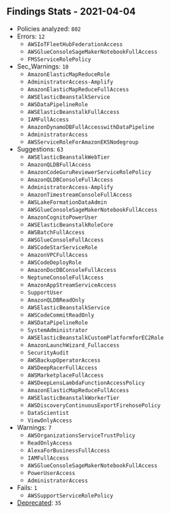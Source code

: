 ## Findings Stats - 2021-04-04

- Policies analyzed: `802`
- Errors: `12`
  - `AWSIoTFleetHubFederationAccess`
  - `AWSGlueConsoleSageMakerNotebookFullAccess`
  - `FMSServiceRolePolicy`
- Sec_Warnings: `10`
  - `AmazonElasticMapReduceRole`
  - `AdministratorAccess-Amplify`
  - `AmazonElasticMapReduceFullAccess`
  - `AWSElasticBeanstalkService`
  - `AWSDataPipelineRole`
  - `AWSElasticBeanstalkFullAccess`
  - `IAMFullAccess`
  - `AmazonDynamoDBFullAccesswithDataPipeline`
  - `AdministratorAccess`
  - `AWSServiceRoleForAmazonEKSNodegroup`
- Suggestions: `63`
  - `AWSElasticBeanstalkWebTier`
  - `AmazonQLDBFullAccess`
  - `AmazonCodeGuruReviewerServiceRolePolicy`
  - `AmazonQLDBConsoleFullAccess`
  - `AdministratorAccess-Amplify`
  - `AmazonTimestreamConsoleFullAccess`
  - `AWSLakeFormationDataAdmin`
  - `AWSGlueConsoleSageMakerNotebookFullAccess`
  - `AmazonCognitoPowerUser`
  - `AWSElasticBeanstalkRoleCore`
  - `AWSBatchFullAccess`
  - `AWSGlueConsoleFullAccess`
  - `AWSCodeStarServiceRole`
  - `AmazonVPCFullAccess`
  - `AWSCodeDeployRole`
  - `AmazonDocDBConsoleFullAccess`
  - `NeptuneConsoleFullAccess`
  - `AmazonAppStreamServiceAccess`
  - `SupportUser`
  - `AmazonQLDBReadOnly`
  - `AWSElasticBeanstalkService`
  - `AWSCodeCommitReadOnly`
  - `AWSDataPipelineRole`
  - `SystemAdministrator`
  - `AWSElasticBeanstalkCustomPlatformforEC2Role`
  - `AmazonLaunchWizard_Fullaccess`
  - `SecurityAudit`
  - `AWSBackupOperatorAccess`
  - `AWSDeepRacerFullAccess`
  - `AWSMarketplaceFullAccess`
  - `AWSDeepLensLambdaFunctionAccessPolicy`
  - `AmazonElasticMapReduceFullAccess`
  - `AWSElasticBeanstalkWorkerTier`
  - `AWSDiscoveryContinuousExportFirehosePolicy`
  - `DataScientist`
  - `ViewOnlyAccess`
- Warnings: `7`
  - `AWSOrganizationsServiceTrustPolicy`
  - `ReadOnlyAccess`
  - `AlexaForBusinessFullAccess`
  - `IAMFullAccess`
  - `AWSGlueConsoleSageMakerNotebookFullAccess`
  - `PowerUserAccess`
  - `AdministratorAccess`
- Fails: `1`
  - `AWSSupportServiceRolePolicy`
- [Deprecated](../DEPRECATED.json): `35`
